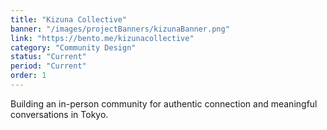 ```yaml
---
title: "Kizuna Collective"
banner: "/images/projectBanners/kizunaBanner.png"
link: "https://bento.me/kizunacollective"
category: "Community Design"
status: "Current"
period: "Current"
order: 1
---
```

Building an in-person community for authentic connection and meaningful conversations in Tokyo.
